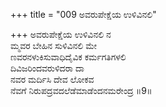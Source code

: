 +++
title = "009 ಅವರುಪೇಕ್ಷೆಯ ಉಳಿವಿನಲಿ"

+++
ಅವರುಪೇಕ್ಷೆಯ ಉಳಿವಿನಲಿ ನ  
ಮ್ಮವರ ಬೇಹಿನ ಸುಳಿವಿನಲಿ ಮೇ  
ಣವರನಳುಕಿಸುವಾಧಿದೈವಿಕ ಕರ್ಮಗತಿಗಳಲಿ   
ದಿವಿಜರಿಂದವರುಳಿದರಾ ದಾ  
ನವರ ಮರ್ದಿಸಿ ದೇವ ಲೋಕವ  
ನೆವಗೆ ನಿರುಪದ್ರವದಲೆಡೆಮಾಡೆಂದನಮರೇಂದ್ರ      ॥9॥